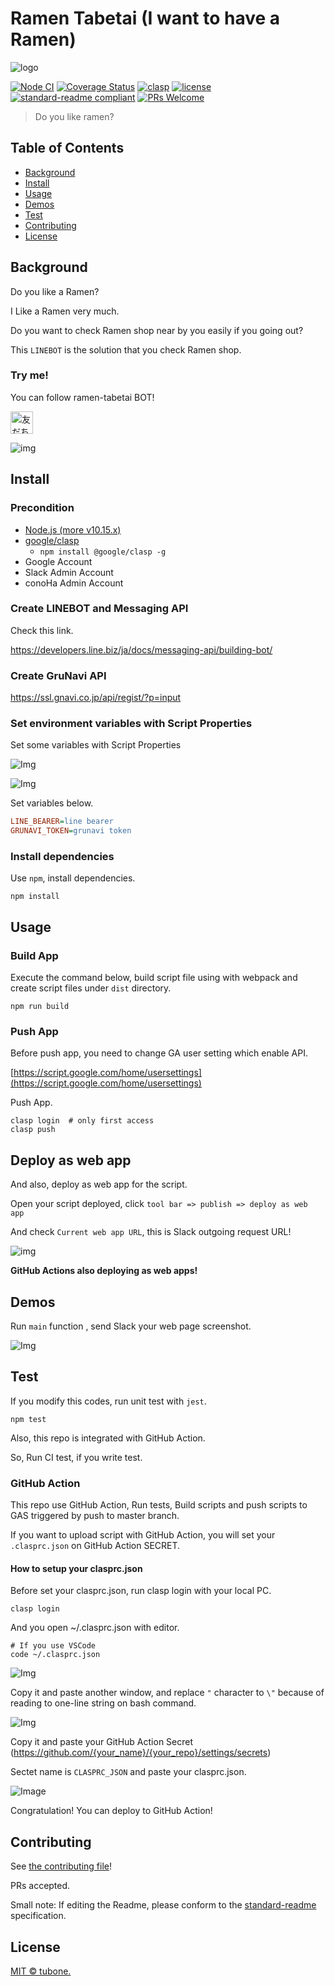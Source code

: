 # Ramen Tabetai (I want to have a Ramen)

![logo](docs/images/logo.png)

[![Node CI](https://github.com/tubone24/ramen-tabetai/workflows/Node%20CI/badge.svg)](https://github.com/tubone24/ramen-tabetai/actions)
[![Coverage Status](https://coveralls.io/repos/github/tubone24/ramen-tabetai/badge.svg?branch=master)](https://coveralls.io/github/tubone24/ramen-tabetai?branch=master)
[![clasp](https://img.shields.io/badge/built%20with-clasp-4285f4.svg)](https://github.com/google/clasp)
[![license](https://img.shields.io/github/license/tubone24/ramen-tabetai.svg)](LICENSE)
[![standard-readme compliant](https://img.shields.io/badge/readme%20style-standard-brightgreen.svg?style=flat-square)](https://github.com/RichardLitt/standard-readme)
[![PRs Welcome](https://img.shields.io/badge/PRs-welcome-brightgreen.svg?style=flat-square)](http://makeapullrequest.com)

> Do you like ramen?

## Table of Contents

- [Background](#background)
- [Install](#install)
- [Usage](#usage)
- [Demos](#demos)
- [Test](#Test)
- [Contributing](#contributing)
- [License](#license)

## Background

Do you like a Ramen?

I Like a Ramen very much.

Do you want to check Ramen shop near by you easily if you going out?

This `LINEBOT` is the solution that you check Ramen shop. 

### Try me!

You can follow ramen-tabetai BOT!

<a href="https://lin.ee/Y9mUrIN"><img src="https://scdn.line-apps.com/n/line_add_friends/btn/ja.png" alt="友だち追加" height="36" border="0"></a>

![img](docs/images/qr.png)

## Install

### Precondition

- [Node.js (more v10.15.x)](https://nodejs.org/en/)
- [google/clasp](https://github.com/google/clasp)
  - `npm install @google/clasp -g`
- Google Account
- Slack Admin Account
- conoHa Admin Account

### Create LINEBOT and Messaging API

Check this link.

<https://developers.line.biz/ja/docs/messaging-api/building-bot/>

### Create GruNavi API

<https://ssl.gnavi.co.jp/api/regist/?p=input>

### Set environment variables with Script Properties

Set some variables with Script Properties

![Img](docs/images/install3.png)

![Img](docs/images/install4.png)

Set variables below. 

```ini
LINE_BEARER=line bearer
GRUNAVI_TOKEN=grunavi token
```

### Install dependencies

Use `npm`, install dependencies.

```
npm install
```

## Usage

### Build App

Execute the command below, build script file using with webpack and create script files under `dist` directory.

```
npm run build
```

### Push App

Before push app, you need to change GA user setting which enable API.

[https://script.google.com/home/usersettings](https://script.google.com/home/usersettings)

Push App.

```
clasp login  # only first access
clasp push
```

## Deploy as web app

And also, deploy as web app for the script.

Open your script deployed, click `tool bar => publish => deploy as web app`

And check `Current web app URL`, this is Slack outgoing request URL!

![img](docs/images/8.png)

**GitHub Actions also deploying as web apps!**

## Demos

Run `main` function , send Slack your web page screenshot.

![Img](docs/images/demo.gif)

## Test

If you modify this codes, run unit test with `jest`.

```
npm test
```

Also, this repo is integrated with GitHub Action.

So, Run CI test, if you write test.

### GitHub Action

This repo use GitHub Action, Run tests, Build scripts and push scripts to GAS triggered by push to master branch.

If you want to upload script with GitHub Action, you will set your `.clasprc.json` on GitHub Action SECRET.

#### How to setup your clasprc.json

Before set your clasprc.json, run clasp login with your local PC.

```
clasp login
```

And you open ~/.clasprc.json with editor.

```
# If you use VSCode
code ~/.clasprc.json
```

![Img](docs/images/clasp1.png)

Copy it and paste another window, and replace `"` character to `\"` because of reading to one-line string on bash command.

![Img](docs/images/clasp2.png)

Copy it and paste your GitHub Action Secret (https://github.com/{your_name}/{your_repo}/settings/secrets)

Sectet name is `CLASPRC_JSON` and paste your clasprc.json.

![Image](docs/images/clasp3.png)

Congratulation! You can deploy to GitHub Action!


## Contributing

See [the contributing file](CONTRIBUTING.md)!

PRs accepted.

Small note: If editing the Readme, please conform to the [standard-readme](https://github.com/RichardLitt/standard-readme) specification.

## License

[MIT © tubone.](LICENSE)
